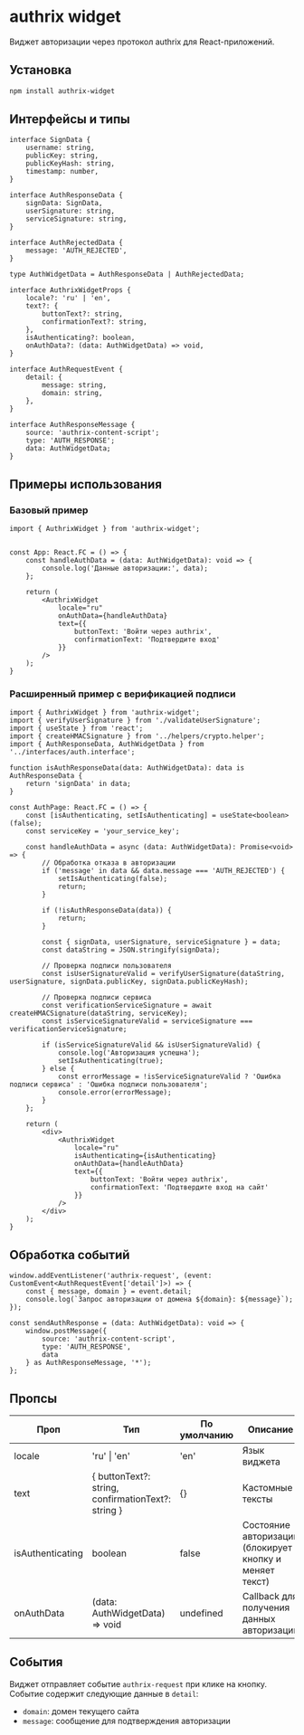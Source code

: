 # authrix widget

Виджет авторизации через протокол authrix для React-приложений.

## Установка

```bash
npm install authrix-widget
```

## Интерфейсы и типы

```tsx
interface SignData {
    username: string,
    publicKey: string,
    publicKeyHash: string,
    timestamp: number,
}

interface AuthResponseData {
    signData: SignData,
    userSignature: string,
    serviceSignature: string,
}

interface AuthRejectedData {
    message: 'AUTH_REJECTED',
}

type AuthWidgetData = AuthResponseData | AuthRejectedData;

interface AuthrixWidgetProps {
    locale?: 'ru' | 'en',
    text?: {
        buttonText?: string,
        confirmationText?: string,
    },
    isAuthenticating?: boolean,
    onAuthData?: (data: AuthWidgetData) => void,
}

interface AuthRequestEvent {
    detail: {
        message: string,
        domain: string,
    },
}

interface AuthResponseMessage {
    source: 'authrix-content-script';
    type: 'AUTH_RESPONSE';
    data: AuthWidgetData;
}
```

## Примеры использования

### Базовый пример

```tsx
import { AuthrixWidget } from 'authrix-widget';


const App: React.FC = () => {
    const handleAuthData = (data: AuthWidgetData): void => {
        console.log('Данные авторизации:', data);
    };

    return (
        <AuthrixWidget 
            locale="ru"
            onAuthData={handleAuthData}
            text={{
                buttonText: 'Войти через authrix',
                confirmationText: 'Подтвердите вход'
            }}
        />
    );
}
```

### Расширенный пример с верификацией подписи

```tsx
import { AuthrixWidget } from 'authrix-widget';
import { verifyUserSignature } from './validateUserSignature';
import { useState } from 'react';
import { createHMACSignature } from '../helpers/crypto.helper';
import { AuthResponseData, AuthWidgetData } from '../interfaces/auth.interface';

function isAuthResponseData(data: AuthWidgetData): data is AuthResponseData {
    return 'signData' in data;
}

const AuthPage: React.FC = () => {
    const [isAuthenticating, setIsAuthenticating] = useState<boolean>(false);
    const serviceKey = 'your_service_key';

    const handleAuthData = async (data: AuthWidgetData): Promise<void> => {
        // Обработка отказа в авторизации
        if ('message' in data && data.message === 'AUTH_REJECTED') {
            setIsAuthenticating(false);
            return;
        }

        if (!isAuthResponseData(data)) {
            return;
        }

        const { signData, userSignature, serviceSignature } = data;
        const dataString = JSON.stringify(signData);
    
        // Проверка подписи пользователя
        const isUserSignatureValid = verifyUserSignature(dataString, userSignature, signData.publicKey, signData.publicKeyHash);
    
        // Проверка подписи сервиса
        const verificationServiceSignature = await createHMACSignature(dataString, serviceKey);
        const isServiceSignatureValid = serviceSignature === verificationServiceSignature;
    
        if (isServiceSignatureValid && isUserSignatureValid) {
            console.log('Авторизация успешна');
            setIsAuthenticating(true);
        } else {
            const errorMessage = !isServiceSignatureValid ? 'Ошибка подписи сервиса' : 'Ошибка подписи пользователя';
            console.error(errorMessage);
        }
    };

    return (
        <div>
            <AuthrixWidget
                locale="ru"
                isAuthenticating={isAuthenticating}
                onAuthData={handleAuthData}
                text={{
                    buttonText: 'Войти через authrix',
                    confirmationText: 'Подтвердите вход на сайт'
                }}
            />
        </div>
    );
}
```

## Обработка событий

```tsx
window.addEventListener('authrix-request', (event: CustomEvent<AuthRequestEvent['detail']>) => {
    const { message, domain } = event.detail;
    console.log(`Запрос авторизации от домена ${domain}: ${message}`);
});

const sendAuthResponse = (data: AuthWidgetData): void => {
    window.postMessage({
        source: 'authrix-content-script',
        type: 'AUTH_RESPONSE',
        data
    } as AuthResponseMessage, '*');
};
```

## Пропсы

| Проп | Тип | По умолчанию | Описание |
|------|-----|--------------|----------|
| locale | 'ru' \| 'en' | 'en' | Язык виджета |
| text | { buttonText?: string, confirmationText?: string } | {} | Кастомные тексты |
| isAuthenticating | boolean | false | Состояние авторизации (блокирует кнопку и меняет текст) |
| onAuthData | (data: AuthWidgetData) => void | undefined | Callback для получения данных авторизации |

## События

Виджет отправляет событие `authrix-request` при клике на кнопку. Событие содержит следующие данные в `detail`:

- `domain`: домен текущего сайта
- `message`: сообщение для подтверждения авторизации
